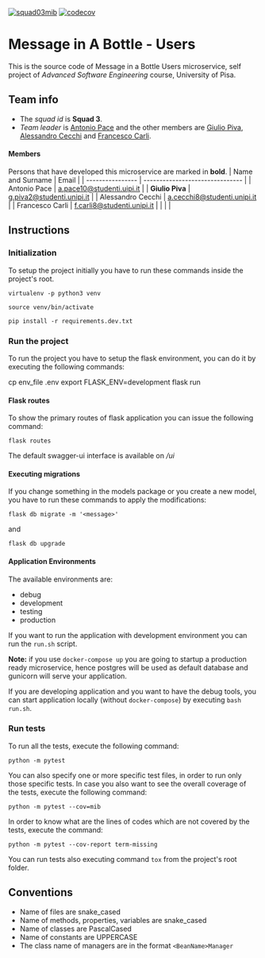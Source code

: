 [![squad03mib](https://circleci.com/gh/squad03mib/mib-users.svg?style=svg)](https://app.circleci.com/pipelines/github/squad03mib/mib-users)
[![codecov](https://codecov.io/gh/squad03mib/mib-users/branch/main/graph/badge.svg?token=VLIP2H99VP)](https://codecov.io/gh/squad03mib/mib-users)
# Message in A Bottle - Users

This is the source code of Message in a Bottle Users microservice, self project of _Advanced Software Engineering_ course, University of Pisa.

## Team info

- The *squad id* is **Squad 3**.
- *Team leader* is [Antonio Pace](https://github.com/pacant) and the other members are [Giulio Piva](https://github.com/gystemd), [Alessandro Cecchi](https://github.com/PaolinoRossi) and [Francesco Carli](https://github.com/fcarli3).

#### Members
Persons that have developed this microservice are marked in **bold**.
| Name and Surname      | Email                           |
| ----------------      | ------------------------------- |
|   Antonio Pace        |   a.pace10@studenti.uipi.it     |
|   **Giulio Piva**     |   g.piva2@studenti.unipi.it     |
|   Alessandro Cecchi   |   a.cecchi8@studenti.unipi.it   |
|   Francesco Carli     |   f.carli8@studenti.unipi.it    |
|                       |                                 |



## Instructions

### Initialization

To setup the project initially you have to run these commands inside the project's root.

`virtualenv -p python3 venv`

`source venv/bin/activate`

`pip install -r requirements.dev.txt`

### Run the project

To run the project you have to setup the flask environment, you can do it by executing the following commands:

cp env_file .env
export FLASK_ENV=development
flask run

#### Flask routes

To show the primary routes of flask application you can issue the following command:

`flask routes`

The default swagger-ui interface is available on _/ui_

#### Executing migrations

If you change something in the models package or you create a new model, you have to run these commands to apply the modifications:

`flask db migrate -m '<message>'`

and

`flask db upgrade`

#### Application Environments

The available environments are:

-   debug
-   development
-   testing
-   production

If you want to run the application with development environment you can run the `run.sh` script.

**Note:** if you use `docker-compose up` you are going to startup a production ready microservice, hence postgres will be used as default database and gunicorn will serve your application.

If you are developing application and you want to have the debug tools, you can start application locally (without `docker-compose`) by executing `bash run.sh`.

### Run tests

To run all the tests, execute the following command:

`python -m pytest`

You can also specify one or more specific test files, in order to run only those specific tests. In case you also want to see the overall coverage of the tests, execute the following command:

`python -m pytest --cov=mib`

In order to know what are the lines of codes which are not covered by the tests, execute the command:

`python -m pytest --cov-report term-missing`

You can run tests also executing command `tox` from the project's root folder.

## Conventions

-   Name of files are snake_cased
-   Name of methods, properties, variables are snake_cased
-   Name of classes are PascalCased
-   Name of constants are UPPERCASE
-   The class name of managers are in the format `<BeanName>Manager`
